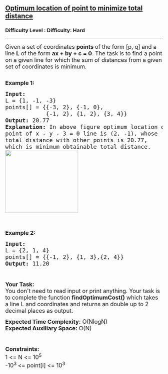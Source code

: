 <h2><a href="https://www.geeksforgeeks.org/problems/optimum-location-of-point-to-minimize-total-distance/1?page=1&difficulty=Hard&status=unsolved&sortBy=submissions">Optimum location of point to minimize total distance</a></h2><h3>Difficulty Level : Difficulty: Hard</h3><hr><div class="problems_problem_content__Xm_eO"><p><span style="font-size: 18px;">Given a set of coordinates <strong>points&nbsp;</strong>of the form [p, q]&nbsp;and a line <strong>L</strong>&nbsp;of the form <strong>ax + by + c = 0</strong>. The task is to find a point on a given line for which the sum of distances from a given set of coordinates&nbsp;is minimum.&nbsp;</span><br>&nbsp;</p>
<p><span style="font-size: 18px;"><strong>Example 1:</strong></span></p>
<pre><span style="font-size: 18px;"><strong>Input:</strong>
L = {1, -1, -3}
points[] = {{-3, 2}, {-1, 0}, 
&nbsp;           {-1, 2}, {1, 2}, {3, 4}}
<strong>Output: </strong>20.77
<strong>Explanation:</strong> In above figure optimum location of 
point of x - y - 3 = 0 line is (2, -1), whose 
total distance with other points is 20.77, 
which is minimum obtainable total distance.
<img style="height: 200px; width: 233px;" src="https://media.geeksforgeeks.org/img-practice/Optimum-location-of-point-to-minimize-total-distance-1644650073.jpg" alt="">

</span></pre>
<p><span style="font-size: 18px;"><strong>Example 2:</strong></span></p>
<pre><span style="font-size: 18px;"><strong>Input:</strong>
L = {2, 1, 4}
points[] = {{-1, 2}, {1, 3},{2, 4}}
<strong>Output: </strong>11.20
</span></pre>
<p>&nbsp;</p>
<p><span style="font-size: 18px;"><strong>Your Task:&nbsp;&nbsp;</strong><br>You don't need to read input or print anything. Your task is to complete the function <strong>findOptimumCost()</strong>&nbsp;which takes a line L and coordinates&nbsp;and returns an double up to 2 decimal places&nbsp;as output.</span></p>
<p><span style="font-size: 18px;"><strong>Expected Time Complexity:</strong> O(NlogN)<br><strong>Expected Auxiliary Space:</strong> O(N)</span></p>
<p>&nbsp;</p>
<p><span style="font-size: 18px;"><strong>Constraints:</strong><br>1 &lt;= N &lt;= 10<sup>5</sup><br>-10<sup>3&nbsp;</sup>&lt;= point[i] &lt;= 10<sup>3</sup></span></p></div>